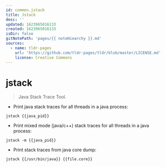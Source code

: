 ```yaml
---
id: common.jstack
title: Jstack
desc: ''
updated: 1623965016133
created: 1623965016133
isDir: false
gitNotePath: 'pages/{{ noteHiearchy }}.md'
sources:
  - name: tldr-pages
    url: 'https://github.com/tldr-pages/tldr/blob/master/LICENSE.md'
    license: Creative Commons
---
```

# jstack

> Java Stack Trace Tool.

- Print java stack traces for all threads in a java process:

`jstack {{java_pid}}`

- Print mixed mode (java/c++) stack traces for all threads in a java process:

`jstack -m {{java_pid}}`

- Print stack traces from java core dump:

`jstack {{/usr/bin/java}} {{file.core}}`

